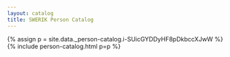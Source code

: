 ```yaml
---
layout: catalog
title: SWERIK Person Catalog
---
```

{% assign p = site.data._person-catalog.i-SUicGYDDyHF8pDkbccXJwW %}
{% include person-catalog.html p=p %}

